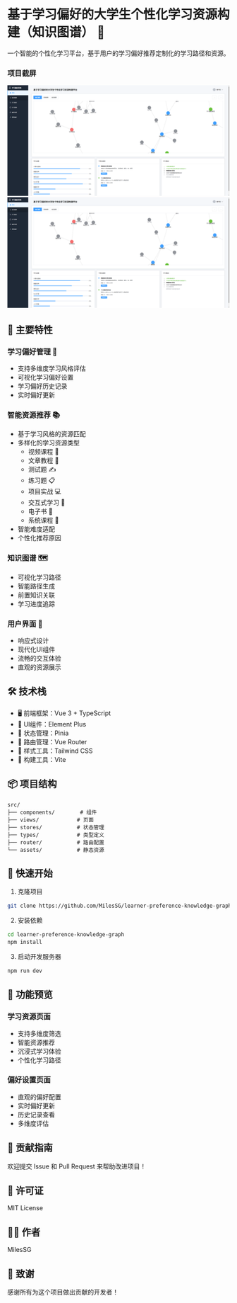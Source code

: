 # 基于学习偏好的大学生个性化学习资源构建（知识图谱） 🌟

一个智能的个性化学习平台，基于用户的学习偏好推荐定制化的学习路径和资源。

### 项目截屏
![统运行截图](./src/imgs/image1.png)
![统运行截图](./src/imgs/image1.png)

## 🌟 主要特性

### 学习偏好管理 🎯
- 支持多维度学习风格评估
- 可视化学习偏好设置
- 学习偏好历史记录
- 实时偏好更新

### 智能资源推荐 📚
- 基于学习风格的资源匹配
- 多样化的学习资源类型
  - 视频课程 🎥
  - 文章教程 📝
  - 测试题 ✍️
  - 练习题 📋
  - 项目实战 💻
  - 交互式学习 🤝
  - 电子书 📖
  - 系统课程 📑
- 智能难度适配
- 个性化推荐原因

### 知识图谱 🗺️
- 可视化学习路径
- 智能路径生成
- 前置知识关联
- 学习进度追踪

### 用户界面 💫
- 响应式设计
- 现代化UI组件
- 流畅的交互体验
- 直观的资源展示

## 🛠️ 技术栈

- 🖥️ 前端框架：Vue 3 + TypeScript
- 🎨 UI组件：Element Plus
- 🎯 状态管理：Pinia
- 🚦 路由管理：Vue Router
- 💅 样式工具：Tailwind CSS
- 🔧 构建工具：Vite

## 📦 项目结构

```
src/
├── components/        # 组件
├── views/            # 页面
├── stores/           # 状态管理
├── types/            # 类型定义
├── router/           # 路由配置
└── assets/           # 静态资源
```

## 🚀 快速开始

1. 克隆项目
```bash
git clone https://github.com/MilesSG/learner-preference-knowledge-graph.git
```

2. 安装依赖
```bash
cd learner-preference-knowledge-graph
npm install
```

3. 启动开发服务器
```bash
npm run dev
```

## 📱 功能预览

### 学习资源页面
- 支持多维度筛选
- 智能资源推荐
- 沉浸式学习体验
- 个性化学习路径

### 偏好设置页面
- 直观的偏好配置
- 实时偏好更新
- 历史记录查看
- 多维度评估

## 🤝 贡献指南

欢迎提交 Issue 和 Pull Request 来帮助改进项目！

## 📄 许可证

MIT License

## 👨‍💻 作者

MilesSG

## 🙏 致谢

感谢所有为这个项目做出贡献的开发者！
